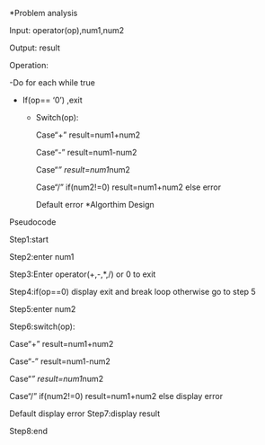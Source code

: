*Problem analysis

Input: operator(op),num1,num2

Output: result

Operation:

-Do for each while true

  - If(op== ‘0’) ,exit 
  
    - Switch(op): 
    
         Case“+” result=num1+num2
         
         Case“-” result=num1-num2
         
         Case“*” result=num1*num2
         
         Case“/” if(num2!=0) result=num1+num2 else error
         
      Default error
*Algorthim Design

Pseudocode

Step1:start

Step2:enter num1

Step3:Enter operator(+,-,*,/) or 0 to exit

Step4:if(op==0) display exit and break loop otherwise go to step 5

Step5:enter num2

Step6:switch(op):

 Case“+” result=num1+num2
         
  Case“-” result=num1-num2
         
  Case“*” result=num1*num2
         
  Case“/” if(num2!=0) result=num1+num2 else display error
         
   Default display error
Step7:display result

Step8:end



